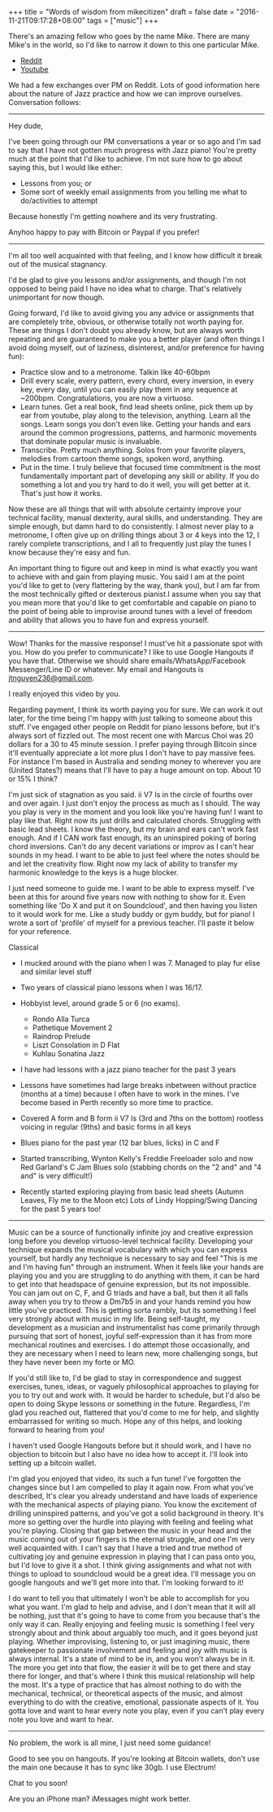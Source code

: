 +++
title = "Words of wisdom from mikecitizen"
draft = false
date = "2016-11-21T09:17:28+08:00"
tags = ["music"]
+++

There's an amazing fellow who goes by the name Mike. There are many Mike's in the world, so I'd like to narrow it down to this one particular Mike.

- [Reddit](https://www.reddit.com/user/MikeCitizen)
- [Youtube](https://www.youtube.com/channel/UCgVybJK7wC3JB7TQVJCVmew)

We had a few exchanges over PM on Reddit. Lots of good information here about the nature of Jazz practice and how we can improve ourselves. Conversation follows:

<!--more-->

---

Hey dude,

I've been going through our PM conversations a year or so ago and I'm sad to say that I have not gotten much progress with Jazz piano!
You're pretty much at the point that I'd like to achieve. I'm not sure how to go about saying this, but I would like either:

- Lessons from you; or
- Some sort of weekly email assignments from you telling me what to do/activities to attempt

Because honestly I'm getting nowhere and its very frustrating.

Anyhoo happy to pay with Bitcoin or Paypal if you prefer!

---

I'm all too well acquainted with that feeling, and I know how difficult it break out of the musical stagnancy.

I'd be glad to give you lessons and/or assignments, and though I'm not opposed to being paid I have no idea what to charge. That's relatively unimportant for now though.

Going forward, I'd like to avoid giving you any advice or assignments that are completely trite, obvious, or otherwise totally not worth paying for. These are things I don't doubt you already know, but are always worth repeating and are guaranteed to make you a better player (and often things I avoid doing myself, out of laziness, disinterest, and/or preference for having fun):

  - Practice slow and to a metronome. Talkin like 40-60bpm
  - Drill every scale, every pattern, every chord, every inversion, in every key, every day, until you can easily play them in any sequence at ~200bpm. Congratulations, you are now a virtuoso.
  - Learn tunes. Get a real book, find lead sheets online, pick them up by ear from youtube, play along to the television, anything. Learn all the songs. Learn songs you don't even like. Getting your hands and ears around the common progressions, patterns, and harmonic movements that dominate popular music is invaluable.
  - Transcribe. Pretty much anything. Solos from your favorite players, melodies from cartoon theme songs, spoken word, anything.
  - Put in the time. I truly believe that focused time commitment is the most fundamentally important part of developing any skill or ability. If you do something a lot and you try hard to do it well, you will get better at it. That's just how it works.

Now these are all things that will with absolute certainty improve your technical facility, manual dexterity, aural skills, and understanding. They are simple enough, but damn hard to do consistently. I almost never play to a metronome, I often give up on drilling things about 3 or 4 keys into the 12, I rarely complete transcriptions, and I all to frequently just play the tunes I know because they're easy and fun.

An important thing to figure out and keep in mind is what exactly you want to achieve with and gain from playing music. You said I am at the point you'd like to get to (very flattering by the way, thank you), but I am far from the most technically gifted or dexterous pianist.I assume when you say that you mean more that you'd like to get comfortable and capable on piano to the point of being able to improvise around tunes with a level of freedom and ability that allows you to have fun and express yourself.

---

Wow! Thanks for the massive response! I must've hit a passionate spot with you.
How do you prefer to communicate? I like to use Google Hangouts if you have that. Otherwise we should share emails/WhatsApp/Facebook Messenger/Line ID or whatever. My email and Hangouts is jtnguyen236@gmail.com.

I really enjoyed this video by you.

Regarding payment, I think its worth paying you for sure. We can work it out later, for the time being I'm happy with just talking to someone about this stuff. I've engaged other people on Reddit for piano lessons before, but it's always sort of fizzled out. The most recent one with Marcus Choi was 20 dollars for a 30 to 45 minute session. I prefer paying through Bitcoin since it'll eventually appreciate a lot more plus I don't have to pay massive fees. For instance I'm based in Australia and sending money to wherever you are (United States?) means that I'll have to pay a huge amount on top. About 10 or 15% I think?

I'm just sick of stagnation as you said. ii V7 Is in the circle of fourths over and over again. I just don't enjoy the process as much as I should. The way you play is very in the moment and you look like you're having fun! I want to play like that. Right now its just drills and calculated chords. Struggling with basic lead sheets. I know the theory, but my brain and ears can't work fast enough. And if I CAN work fast enough, its an uninspired poking of boring chord inversions. Can't do any decent variations or improv as I can't hear sounds in my head. I want to be able to just feel where the notes should be and let the creativity flow. Right now my lack of ability to transfer my harmonic knowledge to the keys is a huge blocker.

I just need someone to guide me. I want to be able to express myself. I've been at this for around five years now with nothing to show for it. Even something like 'Do X and put it on Soundcloud', and then having you listen to it would work for me. Like a study buddy or gym buddy, but for piano!
I wrote a sort of 'profile' of myself for a previous teacher. I'll paste it below for your reference.

Classical

- I mucked around with the piano when I was 7. Managed to play fur elise and similar level stuff
- Two years of classical piano lessons when I was 16/17.
- Hobbyist level, around grade 5 or 6 (no exams).
  - Rondo Alla Turca
  - Pathetique Movement 2
  - Raindrop Prelude
  - Liszt Consolation in D Flat
  - Kuhlau Sonatina
Jazz

- I have had lessons with a jazz piano teacher for the past 3 years
- Lessons have sometimes had large breaks inbetween without practice (months at a time) because I often have to work in the mines. I've become based in Perth recently so more time to practice.
- Covered A form and B form ii V7 Is (3rd and 7ths on the bottom) rootless voicing in regular (9ths) and basic forms in all keys
- Blues piano for the past year (12 bar blues, licks) in C and F
- Started transcribing, Wynton Kelly's Freddie Freeloader solo and now Red Garland's C Jam Blues solo (stabbing chords on the "2 and" and "4 and" is very difficult!)
- Recently started exploring playing from basic lead sheets (Autumn Leaves, Fly me to the Moon etc) Lots of Lindy Hopping/Swing Dancing for the past 5 years too!

---

Music can be a source of functionally infinite joy and creative expression long before you develop virtuoso-level technical facility. Developing your technique expands the musical vocabulary with which you can express yourself, but hardly any technique is necessary to say and feel "This is me and I'm having fun" through an instrument. When it feels like your hands are playing you and you are struggling to do anything with them, it can be hard to get into that headspace of genuine expression, but its not impossible. You can jam out on C, F, and G triads and have a ball, but then it all falls away when you try to throw a Dm7b5 in and your hands remind you how little you've practiced. This is getting sorta rambly, but its something I feel very strongly about with music in my life. Being self-taught, my development as a musician and instrumentalist has come primarily through pursuing that sort of honest, joyful self-expression than it has from more mechanical routines and exercises. I do attempt those occasionally, and they are necessary when I need to learn new, more challenging songs, but they have never been my forte or MO.

If you'd still like to, I'd be glad to stay in correspondence and suggest exercises, tunes, ideas, or vaguely philosophical approaches to playing for you to try out and work with. It would be harder to schedule, but I'd also be open to doing Skype lessons or something in the future. Regardless, I'm glad you reached out, flattered that you'd come to me for help, and slightly embarrassed for writing so much. Hope any of this helps, and looking forward to hearing from you!


I haven't used Google Hangouts before but it should work, and I have no objection to bitcoin but I also have no idea how to accept it. I'll look into setting up a bitcoin wallet.

I'm glad you enjoyed that video, its such a fun tune! I've forgotten the changes since but I am compelled to play it again now.
From what you've described, It's clear you already understand and have loads of experience with the mechanical aspects of playing piano. You know the excitement of drilling uninspired patterns, and you've got a solid background in theory. It's more so getting over the hurdle into playing with feeling and feeling what you're playing.
Closing that gap between the music in your head and the music coming out of your fingers is the eternal struggle, and one I'm very well acquainted with. I can't say that I have a tried and true method of cultivating joy and genuine expression in playing that I can pass onto you, but I'd love to give it a shot. I think giving assignments and what not with things to upload to soundcloud would be a great idea. I'll message you on google hangouts and we'll get more into that.
I'm looking forward to it!

I do want to tell you that ultimately I won't be able to accomplish for you what you want. I'm glad to help and advise, and I don't mean that it will all be nothing, just that it's going to have to come from you because that's the only way it can. Really enjoying and feeling music is something I feel very strongly about and think about arguably too much, and it goes beyond just playing. Whether improvising, listening to, or just imagining music, there gatekeeper to passionate involvement and feeling and joy with music is always internal. It's a state of mind to be in, and you won't always be in it. The more you get into that flow, the easier it will be to get there and stay there for longer, and that's where I think this musical relationship will help the most. It's a type of practice that has almost nothing to do with the mechanical, technical, or theoretical aspects of the music, and almost everything to do with the creative, emotional, passionate aspects of it. You gotta love and want to hear every note you play, even if you can't play every note you love and want to hear.

---
No problem, the work is all mine, I just need some guidance!

Good to see you on hangouts. If you're looking at Bitcoin wallets, don't use the main one because it has to sync like 30gb. I use Electrum!

Chat to you soon!

Are you an iPhone man? iMessages might work better.
